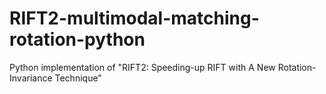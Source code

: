 # RIFT2-multimodal-matching-rotation-python
  Python implementation of "RIFT2: Speeding-up RIFT with A New Rotation-Invariance Technique"
